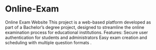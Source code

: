 # Online-Exam
Online Exam Website  This project is a web-based platform developed as part of a Bachelor’s degree project, designed to streamline the online examination process for educational institutions.  Features:  Secure user authentication for students and administrators Easy exam creation and scheduling with multiple question formats .
